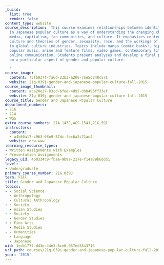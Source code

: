 ```yaml
---
_build:
  list: true
  render: false
content_type: website
course_description: 'This course examines relationships between identity and participation
  in Japanese popular culture as a way of understanding the changing character of
  media, capitalism, fan communities, and culture. It emphasizes contemporary popular
  culture and theories of gender, sexuality, race, and the workings of power and value
  in global culture industries. Topics include manga (comic books), hip-hop and other
  popular music, anime and feature films, video games, contemporary literature, and
  online communication. Students present analyses and develop a final project based
  on a particular aspect of gender and popular culture.

  '
course_image:
  content: 73fb937f-fa6d-23b3-a200-76e5c240c571
  website: 21g-039j-gender-and-japanese-popular-culture-fall-2015
course_image_thumbnail:
  content: aca20e27-b3cd-6fee-4d95-dbb495ff33ef
  website: 21g-039j-gender-and-japanese-popular-culture-fall-2015
course_title: Gender and Japanese Popular Culture
department_numbers:
- 21G
- 21A
- WGS
extra_course_numbers: 21A.143J,WGS.154J,21G.591
instructors:
  content:
  - a4b60a17-c963-08e9-87dc-fec6a2c71ac4
  website: ocw-www
learning_resource_types:
- Written Assignments with Examples
- Presentation Assignments
legacy_uid: 460334c9-fbaa-9b9a-217e-f14a89b6ddd1
level:
- Undergraduate
primary_course_number: 21G.039J
term: Fall
title: Gender and Japanese Popular Culture
topics:
- - Social Science
  - Anthropology
  - Cultural Anthropology
- - Society
  - Asian Studies
- - Society
  - Gender Studies
- - Fine Arts
  - Media Studies
- - Humanities
  - Language
  - Japanese
uid: 1edb1777-d43e-44e3-8ce6-057ed5843715
url_path: courses/21g-039j-gender-and-japanese-popular-culture-fall-2015
year: '2015'
---
```

